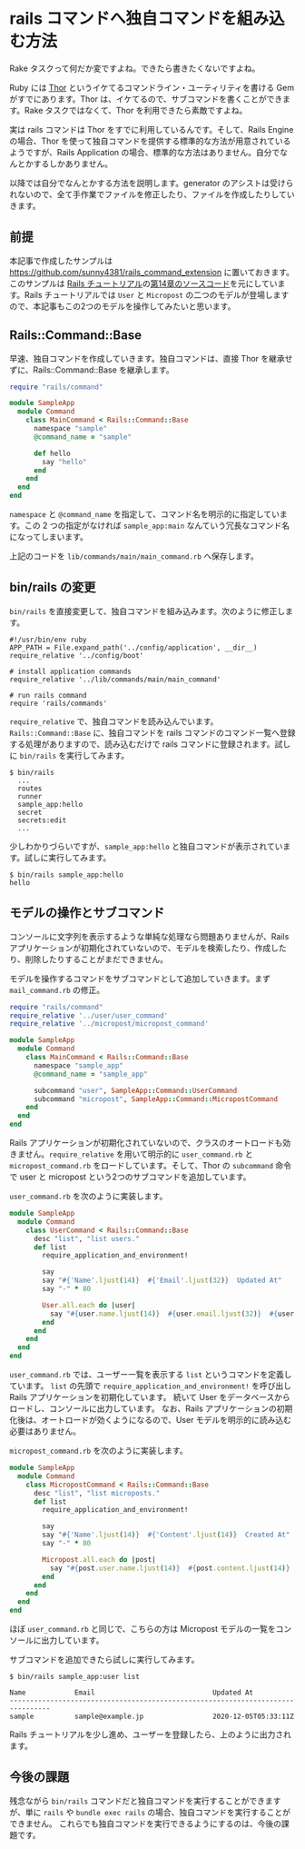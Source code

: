 # rails コマンドへ独自コマンドを組み込む方法

Rake タスクって何だか変ですよね。できたら書きたくないですよね。

Ruby には [Thor](https://github.com/erikhuda/thor) というイケてるコマンドライン・ユーティリティを書ける Gem がすでにあります。Thor は、イケてるので、サブコマンドを書くことができます。Rake タスクではなくて、Thor を利用できたら素敵ですよね。

実は rails コマンドは Thor をすでに利用しているんです。そして、Rails Engine の場合、Thor を使って独自コマンドを提供する標準的な方法が用意されているようですが、Rails Application の場合、標準的な方法はありません。自分でなんとかするしかありません。

以降では自分でなんとかする方法を説明します。generator のアシストは受けられないので、全て手作業でファイルを修正したり、ファイルを作成したりしていきます。

## 前提

本記事で作成したサンプルは <https://github.com/sunny4381/rails_command_extension> に置いておきます。
このサンプルは [Rails チュートリアル](https://railstutorial.jp/chapters/beginning?version=6.0)の[第14章のソースコード](https://github.com/yasslab/sample_apps/tree/master/6_0_0/ch14)を元にしています。Rails チュートリアルでは `User` と `Micropost` の二つのモデルが登場しますので、本記事もこの2つのモデルを操作してみたいと思います。

## Rails::Command::Base

早速、独自コマンドを作成していきます。独自コマンドは、直接 Thor を継承せずに、Rails::Command::Base を継承します。

~~~ruby:lib/commands/main/main_command.rb
require "rails/command"

module SampleApp
  module Command
    class MainCommand < Rails::Command::Base
      namespace "sample"
      @command_name = "sample"

      def hello
        say "hello"
      end
    end
  end
end
~~~

`namespace` と `@command_name` を指定して、コマンド名を明示的に指定しています。この 2 つの指定がなければ `sample_app:main` なんていう冗長なコマンド名になってしまいます。

上記のコードを `lib/commands/main/main_command.rb` へ保存します。

## bin/rails の変更

`bin/rails` を直接変更して、独自コマンドを組み込みます。次のように修正します。

~~~ruby:bin/rails
#!/usr/bin/env ruby
APP_PATH = File.expand_path('../config/application', __dir__)
require_relative '../config/boot'

# install application commands
require_relative '../lib/commands/main/main_command'

# run rails command
require 'rails/commands'
~~~

`require_relative` で、独自コマンドを読み込んでいます。
`Rails::Command::Base` に、独自コマンドを rails コマンドのコマンド一覧へ登録する処理がありますので、読み込むだけで rails コマンドに登録されます。試しに `bin/rails` を実行してみます。

~~~shell
$ bin/rails
  ...
  routes
  runner
  sample_app:hello
  secret
  secrets:edit
  ...
~~~

少しわかりづらいですが、`sample_app:hello` と独自コマンドが表示されています。試しに実行してみます。

~~~shell
$ bin/rails sample_app:hello
hello
~~~

## モデルの操作とサブコマンド

コンソールに文字列を表示するような単純な処理なら問題ありませんが、Rails アプリケーションが初期化されていないので、モデルを検索したり、作成したり、削除したりすることがまだできません。

モデルを操作するコマンドをサブコマンドとして追加していきます。まず `mail_command.rb` の修正。

~~~ruby:lib/commands/main/main_command.rb
require "rails/command"
require_relative '../user/user_command'
require_relative '../micropost/micropost_command'

module SampleApp
  module Command
    class MainCommand < Rails::Command::Base
      namespace "sample_app"
      @command_name = "sample_app"

      subcommand "user", SampleApp::Command::UserCommand
      subcommand "micropost", SampleApp::Command::MicropostCommand
    end
  end
end
~~~

Rails アプリケーションが初期化されていないので、クラスのオートロードも効きません。`require_relative` を用いて明示的に `user_command.rb` と `micropost_command.rb` をロードしています。そして、Thor の `subcommand` 命令で user と micropost という2つのサブコマンドを追加しています。

`user_command.rb` を次のように実装します。

~~~ruby:lib/commands/user/user_command.rb
module SampleApp
  module Command
    class UserCommand < Rails::Command::Base
      desc "list", "list users."
      def list
        require_application_and_environment!

        say
        say "#{'Name'.ljust(14)}  #{'Email'.ljust(32)}  Updated At"
        say "-" * 80

        User.all.each do |user|
          say "#{user.name.ljust(14)}  #{user.email.ljust(32)}  #{user.updated_at.iso8601}"
        end
      end
    end
  end
end
~~~

`user_command.rb` では、ユーザー一覧を表示する `list` というコマンドを定義しています。
`list` の先頭で `require_application_and_environment!` を呼び出し Rails アプリケーションを初期化しています。
続いて User をデータベースからロードし、コンソールに出力しています。
なお、Rails アプリケーションの初期化後は、オートロードが効くようになるので、User モデルを明示的に読み込む必要はありません。

`micropost_command.rb` を次のように実装します。

~~~ruby:lib/commands/micropost/micropost_command.rb
module SampleApp
  module Command
    class MicropostCommand < Rails::Command::Base
      desc "list", "list microposts."
      def list
        require_application_and_environment!

        say
        say "#{'Name'.ljust(14)}  #{'Content'.ljust(14)}  Created At"
        say "-" * 80

        Micropost.all.each do |post|
          say "#{post.user.name.ljust(14)}  #{post.content.ljust(14)}  #{post.created_at.iso8601}"
        end
      end
    end
  end
end
~~~

ほぼ `user_command.rb` と同じで、こちらの方は Micropost モデルの一覧をコンソールに出力しています。

サブコマンドを追加できたら試しに実行してみます。

~~~
$ bin/rails sample_app:user list

Name            Email                             Updated At
--------------------------------------------------------------------------------
sample          sample@example.jp                 2020-12-05T05:33:11Z

~~~

Rails チュートリアルを少し進め、ユーザーを登録したら、上のように出力されます。

## 今後の課題

残念ながら `bin/rails` コマンドだと独自コマンドを実行することができますが、単に
`rails` や `bundle exec rails` の場合、独自コマンドを実行することができません。
これらでも独自コマンドを実行できるようにするのは、今後の課題です。
